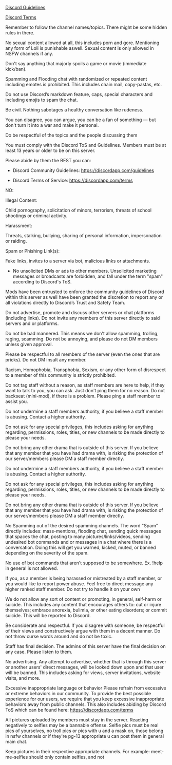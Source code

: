 [Discord Guidelines](https://discordapp.com/guidelines)

[Discord Terms](https://discordapp.com/terms)




Remember to follow the channel names/topics. There might be some hidden rules in there.

No sexual content allowed at all, this includes porn and gore. Mentioning any form of Loli is punishable aswell. Sexual content is only allowed in NSFW channels if any.

Don't say anything that majorly spoils a game or movie (immediate kick/ban).

Spamming and Flooding chat with randomized or repeated content including emotes is prohibited. This includes chain mail, copy-pastas, etc.

Do not use Discord’s markdown feature, caps, special characters and including emojis to spam the chat.

Be civil. Nothing sabotages a healthy conversation like rudeness.

You can disagree, you can argue, you can be a fan of something — but don't turn it into a war and make it personal.

Do be respectful of the topics and the people discussing them

You must comply with the Discord ToS and Guidelines.
Members must be at least 13 years or older to be on this server.

Please abide by them the BEST you can:

- Discord Community Guidelines: https://discordapp.com/guidelines

- Discord Terms of Service: https://discordapp.com/terms

NO:

Illegal Content:

Child pornography, solicitation of minors, terrorism, threats of school shootings or criminal activity.

Harassment:

Threats, stalking, bullying, sharing of personal information, impersonation or raiding.

Spam or Phishing Link(s):

Fake links, invites to a server via bot, malicious links or attachments.

- No unsolicited DMs or ads to other members. Unsolicited marketing messages or broadcasts are forbidden, and fall under the term "spam" according to Discord's ToS. 



Mods have been entrusted to enforce the community guidelines of Discord within this server as well have been granted the discretion to report any or all violations directly to Discord’s Trust and Safety Team.

Do not advertise, promote and discuss other servers or chat platforms (including links). Do not invite any members of this server directly to said servers and or platforms.

Do not be bad mannered. This means we don't allow spamming, trolling, raging, scamming. Do not be annoying, and please do not DM members unless given approval.

Please be respectful to all members of the server (even the ones that are pricks). Do not DM insult any member.

Racism, Homophobia, Transphobia, Sexism, or any other form of disrespect to a member of this community is strictly prohibited.

Do not tag staff without a reason, as staff members are here to help, if they want to talk to you, you can ask. Just don't ping them for no reason. Do not backseat (mini-mod), if there is a problem. Please ping a staff member to assist you.

Do not undermine a staff members authority, if you believe a staff member is abusing. Contact a higher authority.

Do not ask for any special privileges, this includes asking for anything regarding, permissions, roles, titles, or new channels to be made directly to please your needs.

Do not bring any other drama that is outside of this server. If you believe that any member that you have had drama with, is risking the protection of our server/members please DM a staff member directly.

Do not undermine a staff members authority, if you believe a staff member is abusing. Contact a higher authority.

Do not ask for any special privileges, this includes asking for anything regarding, permissions, roles, titles, or new channels to be made directly to please your needs.

Do not bring any other drama that is outside of this server. If you believe that any member that you have had drama with, is risking the protection of our server/members please DM a staff member directly.

No Spamming out of the desired spamming channels. The word "Spam" directly includes: mass-mentions, flooding chat, sending quick messages that spaces the chat, posting to many pictures/links/videos, sending undesired bot commands and or messages in a chat where there is a conversation. Doing this will get you warned, kicked, muted, or banned depending on the severity of the spam.

No use of bot commands that aren't supposed to be somewhere. Ex. !help in general is not allowed.

If you, as a member is being harassed or mistreated by a staff member, or you would like to report power abuse. Feel free to direct message any higher ranked staff member. Do not try to handle it on your own

We do not allow any sort of content or promoting, in general, self-harm or suicide. This includes any content that encourages others to: cut or injure themselves; embrace anorexia, bulimia, or other eating disorders; or commit suicide. This will be reported to Discord. 

Be considerate and respectful.
If you disagree with someone, be respectful of their views and constructively argue with them in a decent manner. Do not throw curse words around and do not be toxic.

Staff has final decision.
The admins of this server have the final decision on any case. Please listen to them.

No advertising. Any attempt to advertise, whether that is through this server or another users' direct messages, will be looked down upon and that user will be banned. This includes asking for views, server invitations, website visits, and more.

Excessive inappropriate language or behavior
Please refrain from excessive or extreme behaviors in our community.  To provide the best possible experience for our users, we require that you keep excessive inappropriate behaviors away from public channels. This also includes abiding by Discord ToS which can be found here: https://discordapp.com/terms


All pictures uploaded by members must stay in the server. Reacting negatively to selfies may be a bannable offense. Selfie pics must be real pics of yourselves, no troll pics or pics with u and a mask on, those belong in nsfw channels or if they're pg-13 appropriate u can post them in general main chat.

Keep pictures in their respective appropriate channels. For example: meet-me-selfies should only contain selfies, and not


